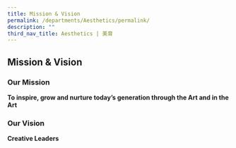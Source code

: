 ```yaml
---
title: Mission & Vision
permalink: /departments/Aesthetics/permalink/
description: ""
third_nav_title: Aesthetics | 美育
---
```

## Mission & Vision

### Our Mission

**To inspire, grow and nurture today’s generation through the Art and in the Art**

### Our Vision

**Creative Leaders**